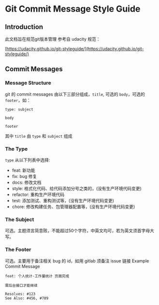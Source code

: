 
# Git Commit Message Style Guide
## Introduction

此文档旨在规范git版本管理 参考自 udacity 规范：

[https://udacity.github.io/git-styleguide/](https://udacity.github.io/git-styleguide/)

## Commit Messages

### Message Structure
git 的 commit messages 由以下三部分组成，`title`, 可选的 `body`，可选的 `footer`，如：
```
type: subject

body

footer
```
其中 `title` 由 `type` 和 `subject` 组成

### The Type

`type` 从以下列表中选择:

- feat: 新功能
- fix: bug 修复
- docs: 修改文档
- style: 格式化代码、给代码添加分号之类的，(没有生产环境代码变更)
- refactor: 重构生产环境代码
- test: 添加测试、重构测试等，(没有生产环境代码变更)
- chore: 修改构建任务、包管理器配置等，(没有生产环境代码变更) 

### The Subject

可选。主题须言简意赅，不能超过50个字符，中英文均可，若为英文须首字母大写。

### The Footer

可选。主要用于备注相关 bug 的 id，如用 gitlab 须备注 issue 链接
Example Commit Message

```
feat: 个人统计-工作量统计 页面完成

需后台接口才能继续

Resolves: #123
See Also: #456, #789
```